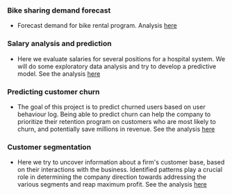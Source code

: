 ### Bike sharing demand forecast
- Forecast demand for bike rental program. Analysis [here](https://github.com/leinada/Business/tree/master/bikeSharingML)

### Salary analysis and prediction

- Here we evaluate salaries for several positions for a hospital system. We will do some exploratory data analysis and try to develop a predictive model. See the analysis [here](https://github.com/leinada/Business/blob/master/salaryAnalysis/README.md)

### Predicting customer churn

- The goal of this project is to predict churned users based on user behaviour log. Being able to predict churn can help the company to prioritize their retention program on customers who are most likely to churn, and potentially save millions in revenue. See the analysis [here](https://github.com/leinada/Udacity/blob/master/project7_capstoneBigDataSparkify)

### Customer segmentation

- Here we try to  uncover information about a firm's customer base, based on their interactions with the business. Identified patterns play a crucial role in determining the company direction towards addressing the various segments and reap maximum profit. See the analysis [here](https://github.com/leinada/Business/tree/master/customerSegmentation)
